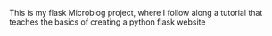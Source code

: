 This is my flask Microblog project, where I follow along a tutorial that teaches the basics of creating a python flask website
